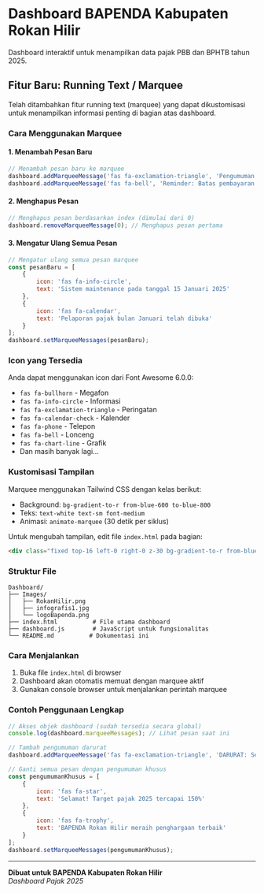 # Dashboard BAPENDA Kabupaten Rokan Hilir

Dashboard interaktif untuk menampilkan data pajak PBB dan BPHTB tahun 2025.

## Fitur Baru: Running Text / Marquee

Telah ditambahkan fitur running text (marquee) yang dapat dikustomisasi untuk menampilkan informasi penting di bagian atas dashboard.

### Cara Menggunakan Marquee

#### 1. Menambah Pesan Baru
```javascript
// Menambah pesan baru ke marquee
dashboard.addMarqueeMessage('fas fa-exclamation-triangle', 'Pengumuman penting!');
dashboard.addMarqueeMessage('fas fa-bell', 'Reminder: Batas pembayaran pajak');
```

#### 2. Menghapus Pesan
```javascript
// Menghapus pesan berdasarkan index (dimulai dari 0)
dashboard.removeMarqueeMessage(0); // Menghapus pesan pertama
```

#### 3. Mengatur Ulang Semua Pesan
```javascript
// Mengatur ulang semua pesan marquee
const pesanBaru = [
    {
        icon: 'fas fa-info-circle',
        text: 'Sistem maintenance pada tanggal 15 Januari 2025'
    },
    {
        icon: 'fas fa-calendar',
        text: 'Pelaporan pajak bulan Januari telah dibuka'
    }
];
dashboard.setMarqueeMessages(pesanBaru);
```

### Icon yang Tersedia

Anda dapat menggunakan icon dari Font Awesome 6.0.0:
- `fas fa-bullhorn` - Megafon
- `fas fa-info-circle` - Informasi
- `fas fa-exclamation-triangle` - Peringatan
- `fas fa-calendar-check` - Kalender
- `fas fa-phone` - Telepon
- `fas fa-bell` - Lonceng
- `fas fa-chart-line` - Grafik
- Dan masih banyak lagi...

### Kustomisasi Tampilan

Marquee menggunakan Tailwind CSS dengan kelas berikut:
- Background: `bg-gradient-to-r from-blue-600 to-blue-800`
- Teks: `text-white text-sm font-medium`
- Animasi: `animate-marquee` (30 detik per siklus)

Untuk mengubah tampilan, edit file `index.html` pada bagian:
```html
<div class="fixed top-16 left-0 right-0 z-30 bg-gradient-to-r from-blue-600 to-blue-800 text-white py-2 shadow-md">
```

### Struktur File

```
Dashboard/
├── Images/
│   ├── RokanHilir.png
│   ├── infografis1.jpg
│   └── logoBapenda.png
├── index.html          # File utama dashboard
├── dashboard.js        # JavaScript untuk fungsionalitas
└── README.md          # Dokumentasi ini
```

### Cara Menjalankan

1. Buka file `index.html` di browser
2. Dashboard akan otomatis memuat dengan marquee aktif
3. Gunakan console browser untuk menjalankan perintah marquee

### Contoh Penggunaan Lengkap

```javascript
// Akses objek dashboard (sudah tersedia secara global)
console.log(dashboard.marqueeMessages); // Lihat pesan saat ini

// Tambah pengumuman darurat
dashboard.addMarqueeMessage('fas fa-exclamation-triangle', 'DARURAT: Server maintenance 30 menit lagi');

// Ganti semua pesan dengan pengumuman khusus
const pengumumanKhusus = [
    {
        icon: 'fas fa-star',
        text: 'Selamat! Target pajak 2025 tercapai 150%'
    },
    {
        icon: 'fas fa-trophy',
        text: 'BAPENDA Rokan Hilir meraih penghargaan terbaik'
    }
];
dashboard.setMarqueeMessages(pengumumanKhusus);
```

---

**Dibuat untuk BAPENDA Kabupaten Rokan Hilir**  
*Dashboard Pajak 2025*